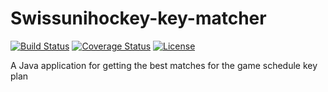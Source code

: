# Swissunihockey-key-matcher
[![Build Status](https://travis-ci.org/rufer7/swissunihockey-key-matcher.svg)](https://travis-ci.org/rufer7/swissunihockey-key-matcher)
[![Coverage Status](https://coveralls.io/repos/rufer7/swissunihockey-key-matcher/badge.svg?branch=master)](https://coveralls.io/r/rufer7/swissunihockey-key-matcher?branch=master)
[![License](https://img.shields.io/badge/license-Apache%20License%202.0-blue.svg)](https://github.com/rufer7/swissunihockey-key-matcher/blob/master/LICENSE)

A Java application for getting the best matches for the game schedule key plan